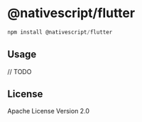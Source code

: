 # @nativescript/flutter

```javascript
npm install @nativescript/flutter
```

## Usage

// TODO

## License

Apache License Version 2.0
